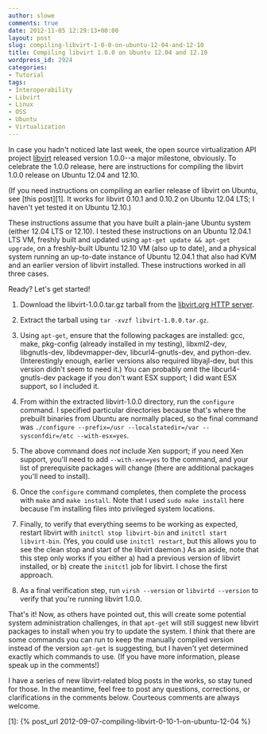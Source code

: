 ```yaml
---
author: slowe
comments: true
date: 2012-11-05 12:29:13+00:00
layout: post
slug: compiling-libvirt-1-0-0-on-ubuntu-12-04-and-12-10
title: Compiling libvirt 1.0.0 on Ubuntu 12.04 and 12.10
wordpress_id: 2924
categories:
- Tutorial
tags:
- Interoperability
- Libvirt
- Linux
- OSS
- Ubuntu
- Virtualization
---
```


In case you hadn't noticed late last week, the open source virtualization API project [libvirt](http://libvirt.org) released version 1.0.0--a major milestone, obviously. To celebrate the 1.0.0 release, here are instructions for compiling the libvirt 1.0.0 release on Ubuntu 12.04 and 12.10.

(If you need instructions on compiling an earlier release of libvirt on Ubuntu, see [this post][1]. It works for libvirt 0.10.1 and 0.10.2 on Ubuntu 12.04 LTS; I haven't yet tested it on Ubuntu 12.10.)

These instructions assume that you have built a plain-jane Ubuntu system (either 12.04 LTS or 12.10). I tested these instructions on an Ubuntu 12.04.1 LTS VM, freshly built and updated using `apt-get update && apt-get upgrade`, on a freshly-built Ubuntu 12.10 VM (also up to date), and a physical system running an up-to-date instance of Ubuntu 12.04.1 that also had KVM and an earlier version of libvirt installed. These instructions worked in all three cases.

Ready? Let's get started!

1. Download the libvirt-1.0.0.tar.gz tarball from the [libvirt.org HTTP server](http://libvirt.org/sources/).

2. Extract the tarball using `tar -xvzf libvirt-1.0.0.tar.gz`.

3. Using `apt-get`, ensure that the following packages are installed: gcc, make, pkg-config (already installed in my testing), libxml2-dev, libgnutls-dev, libdevmapper-dev, libcurl4-gnutls-dev, and python-dev. (Interestingly enough, earlier versions also required libyajl-dev, but this version didn't seem to need it.) You can probably omit the libcurl4-gnutls-dev package if you don't want ESX support; I did want ESX support, so I included it.

4. From within the extracted libvirt-1.0.0 directory, run the `configure` command. I specified particular directories because that's where the prebuilt binaries from Ubuntu are normally placed, so the final command was `./configure --prefix=/usr --localstatedir=/var --sysconfdir=/etc --with-esx=yes`.

5. The above command does _not_ include Xen support; if you need Xen support, you'll need to add `--with-xen=yes` to the command, and your list of prerequisite packages will change (there are additional packages you'll need to install).

6. Once the `configure` command completes, then complete the process with `make` and `make install`. Note that I used `sudo make install` here because I'm installing files into privileged system locations.

7. Finally, to verify that everything seems to be working as expected, restart libvirt with `initctl stop libvirt-bin` and `initctl start libvirt-bin`. (Yes, you could use `initctl restart`, but this allows you to see the clean stop and start of the libvirt daemon.) As an aside, note that this step only works if you either a) had a previous version of libvirt installed, or b) create the `initctl` job for libvirt. I chose the first approach.

8. As a final verification step, run `virsh --version` or `libvirtd --version` to verify that you're running libvirt 1.0.0.

That's it! Now, as others have pointed out, this will create some potential system administration challenges, in that `apt-get` will still suggest new libvirt packages to install when you try to update the system. I _think_ that there are some commands you can run to keep the manually compiled version instead of the version `apt-get` is suggesting, but I haven't yet determined exactly which commands to use. (If you have more information, please speak up in the comments!)

I have a series of new libvirt-related blog posts in the works, so stay tuned for those. In the meantime, feel free to post any questions, corrections, or clarifications in the comments below. Courteous comments are always welcome.

[1]: {% post_url 2012-09-07-compiling-libvirt-0-10-1-on-ubuntu-12-04 %}
